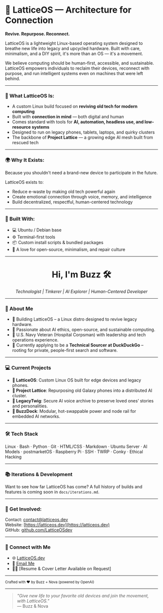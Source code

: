 # 🌱 LatticeOS — Architecture for Connection

**Revive. Repurpose. Reconnect.**

LatticeOS is a lightweight Linux-based operating system designed to breathe new life into legacy and upcycled hardware. Built with care, minimalism, and a DIY spirit, it's more than an OS — it's a movement.

We believe computing should be human-first, accessible, and sustainable. LatticeOS empowers individuals to reclaim their devices, reconnect with purpose, and run intelligent systems even on machines that were left behind.

---

### 🔧 What LatticeOS Is:
- A custom Linux build focused on **reviving old tech for modern computing**
- Built with **connection in mind** — both digital and human
- Comes standard with tools for **AI, automation, headless use, and low-resource systems**
- Designed to run on legacy phones, tablets, laptops, and quirky clusters
- The backbone of **Project Lattice** — a growing edge AI mesh built from rescued tech

---

### 🌍 Why It Exists:
Because you shouldn't need a brand-new device to participate in the future.

LatticeOS exists to:
- Reduce e-waste by making old tech powerful again
- Create emotional connection through voice, memory, and intelligence
- Build decentralized, respectful, human-centered technology

---

### 🧠 Built With:
- 💻 Ubuntu / Debian base
- ⚙️ Terminal-first tools
- 📦 Custom install scripts & bundled packages
- 🐧 A love for open-source, minimalism, and repair culture

---

<h1 align="center">Hi, I'm Buzz 🛠️</h1>
<p align="center">
  <em>Technologist | Tinkerer | AI Explorer | Human-Centered Developer</em>
</p>

---

### 🌱 About Me

- 🔧 Building LatticeOS – a Linux distro designed to revive legacy hardware.
- 🧠 Passionate about AI ethics, open-source, and sustainable computing.
- 📜 U.S. Navy Veteran (Hospital Corpsman) with leadership and tech operations experience.
- 🎯 Currently applying to be a **Technical Sourcer at DuckDuckGo** – rooting for private, people-first search and software.

---

### 💻 Current Projects

- **🌿 LatticeOS**: Custom Linux OS built for edge devices and legacy phones.
- **📱 Project Lattice**: Repurposing old Galaxy phones into a distributed AI cluster.
- **🧠 LegacyTwig**: Secure AI voice archive to preserve loved ones’ stories and personalities.
- **🔌 BuzzDock**: Modular, hot-swappable power and node rail for embedded AI networks.

---

### 🛠️ Tech Stack

Linux · Bash · Python · Git · HTML/CSS · Markdown · Ubuntu Server · AI Models · postmarketOS · Raspberry Pi · SSH · TWRP · Conky · Ethical Hacking

---

### 📚 Iterations & Development
Want to see how far LatticeOS has come? A full history of builds and features is coming soon in `docs/iterations.md`.

---

### 📨 Get Involved:
Contact: [contact@latticeos.dev](mailto:contact@latticeos.dev)  
Website: [https://latticeos.dev](https://latticeos.dev)  
GitHub: [github.com/LatticeOSdev](https://github.com/LatticeOSdev)

---

### 🤝 Connect with Me

- 🌐 [LatticeOS.dev](https://latticeos.dev)
- 💌 [Email Me](mailto:sheltonstalford@pm.me)
- 🧑‍💻 [Resume & Cover Letter Available on Request]

---

<sub>Crafted with ❤️ by Buzz + Nova (powered by OpenAI)</sub>


---

> *"Give new life to your favorite old devices and join the movement, with LatticeOS."*  
> — Buzz & Nova
